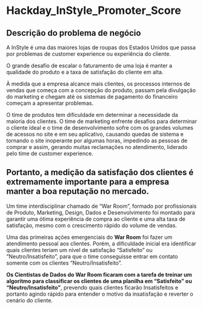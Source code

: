 <h1>Hackday_InStyle_Promoter_Score</h1>

<b><h2>Descrição do problema de negócio</h2></b>  

<div text-align: justify>
A InStyle é uma das maiores lojas de roupas dos Estados Unidos que passa por problemas de customer experience ou experiência do cliente. 

O grande desafio de escalar o faturamento de uma loja é manter a qualidade do produto e a taxa de satisfação do cliente em alta.  

À medida que a empresa alcance mais clientes, os processos internos de vendas que começa com a concepção do produto, passam pela divulgação do marketing e chegam até os sistemas de pagamento do financeiro começam a apresentar problemas.  

O time de produtos tem dificuldade em determinar a necessidade da maioria dos clientes. O time de marketing enfrente desafios para determinar o cliente ideal e o time de desenvolvimento sofre com os grandes volumes de acessos no site e em seu aplicativo, causando quedas de sistema e tornando o site inoperante por algumas horas, impedindo as pessoas de comprar e assim, gerando muitas reclamações no atendimento, liderado pelo time de customer experience. 
</div>

 

<b><h2>Portanto, a medição da satisfação dos clientes é extremamente importante para a empresa manter a boa reputação no mercado.</h2></b>

<div text-align: justify>
Um time interdisciplinar chamado de “War Room”, formado por profissionais de Produto, Marketing, Design, Dados e Desenvolvimento foi montado para garantir uma ótima experiência de compra ao cliente e uma alta taxa de satisfação, mesmo com o crescimento rápido do volume de vendas.  

Uma das primeiras ações emergenciais do <b>War Room</b> foi fazer um atendimento pessoal aos clientes. Porém, a dificuldade inicial era identificar quais clientes teriam um nível de satisfação “Satisfeito” ou “Neutro/Insatisfeito”, para que o time conseguisse entrar em contato somente com os clientes “Neutro/Insatisfeito”.  

<b>Os Cientistas de Dados do War Room ficaram com a tarefa de treinar um algoritmo para classificar os clientes de uma planilha em “Satisfeito” ou “Neutro/Insatisfeito”</b>, prevendo quais clientes ficarão Insatisfeitos e portanto agindo rápido para entender o motivo da insatisfação e reverter o cenário do cliente.
</div>
